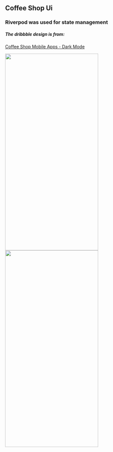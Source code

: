 ## Coffee Shop Ui

### Riverpod was used for state management

##### The dribbble design is from: 
[Coffee Shop Mobile Apps - Dark Mode](https://dribbble.com/shots/15475209-Coffee-Shop-Mobile-Apps-Dark-Mode "Coffee Shop Mobile Apps - Dark Mode")

<img src="https://i.imgur.com/26yDBlR.png" 
     width="300" 
     height="633" /> <img src="https://i.imgur.com/wwml8TD.png" 
     width="300" 
     height="633" /> 
